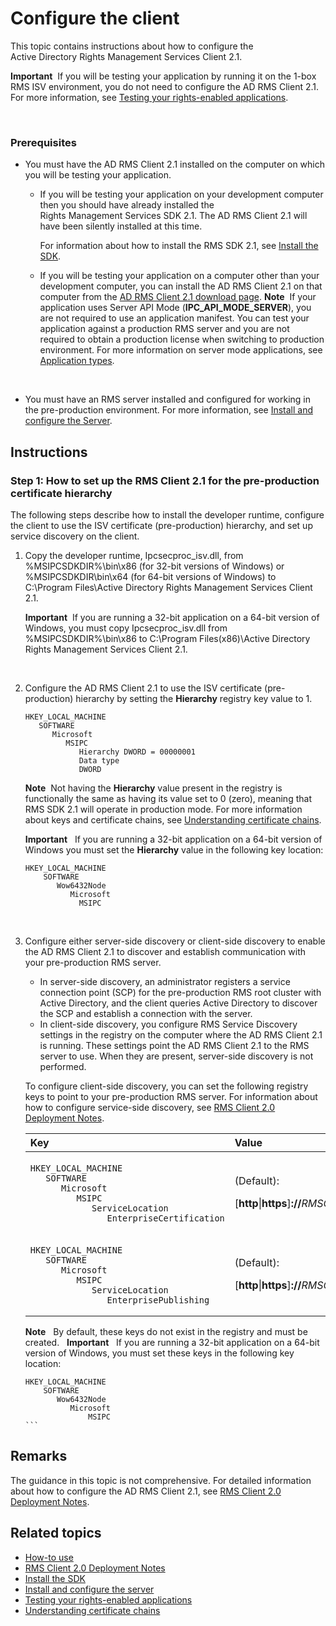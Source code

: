Configure the client
===================================================================================

This topic contains instructions about how to configure the Active Directory Rights Management Services Client 2.1.

**Important**  If you will be testing your application by running it on the 1-box RMS ISV environment, you do not need to configure the AD RMS Client 2.1. For more information, see [Testing your rights-enabled applications](running_your_first_application.md).

 

### <span id="Prerequisites"></span><span id="prerequisites"></span><span id="PREREQUISITES"></span>Prerequisites

-   You must have the AD RMS Client 2.1 installed on the computer on which you will be testing your application.

    -   If you will be testing your application on your development computer then you should have already installed the Rights Management Services SDK 2.1. The AD RMS Client 2.1 will have been silently installed at this time.

        For information about how to install the RMS SDK 2.1, see [Install the SDK](create_your_first_rights_aware_application.md).

    -   If you will be testing your application on a computer other than your development computer, you can install the AD RMS Client 2.1 on that computer from the [AD RMS Client 2.1 download page](http://www.microsoft.com/en-us/download/details.aspx?id=38396).
        **Note**  If your application uses Server API Mode (**IPC\_API\_MODE\_SERVER**), you are not required to use an application manifest. You can test your application against a production RMS server and you are not required to obtain a production license when switching to production environment. For more information on server mode applications, see [Application types](application_types.md).

         

-   You must have an RMS server installed and configured for working in the pre-production environment. For more information, see [Install and configure the Server](how_to_install_and_configure_an_rms_server.md).

Instructions
------------

### <span id="How_to_set_up_the_RMS_Client_2.1_for_the_pre-production_certificate_hierarchy"></span><span id="how_to_set_up_the_rms_client_2.1_for_the_pre-production_certificate_hierarchy"></span><span id="HOW_TO_SET_UP_THE_RMS_CLIENT_2.1_FOR_THE_PRE-PRODUCTION_CERTIFICATE_HIERARCHY"></span>Step 1: How to set up the RMS Client 2.1 for the pre-production certificate hierarchy

The following steps describe how to install the developer runtime, configure the client to use the ISV certificate (pre-production) hierarchy, and set up service discovery on the client.

1.  Copy the developer runtime, Ipcsecproc\_isv.dll, from %MSIPCSDKDIR%\\bin\\x86 (for 32-bit versions of Windows) or %MSIPCSDKDIR\\bin\\x64 (for 64-bit versions of Windows) to C:\\Program Files\\Active Directory Rights Management Services Client 2.1.

    **Important**  If you are running a 32-bit application on a 64-bit version of Windows, you must copy Ipcsecproc\_isv.dll from %MSIPCSDKDIR%\\bin\\x86 to C:\\Program Files(x86)\\Active Directory Rights Management Services Client 2.1.

     

2.  Configure the AD RMS Client 2.1 to use the ISV certificate (pre-production) hierarchy by setting the **Hierarchy** registry key value to 1.

    ```
    HKEY_LOCAL_MACHINE
       SOFTWARE
          Microsoft
             MSIPC
                Hierarchy DWORD = 00000001
                Data type
                DWORD
    ```

    **Note**  Not having the **Hierarchy** value present in the registry is functionally the same as having its value set to 0 (zero), meaning that RMS SDK 2.1 will operate in production mode. For more information about keys and certificate chains, see [Understanding certificate chains](understanding_certificate_chains.md).

    **Important**  
    If you are running a 32-bit application on a 64-bit version of Windows you must set the **Hierarchy** value in the following key location:

    ```
    HKEY_LOCAL_MACHINE
        SOFTWARE
           Wow6432Node
              Microsoft
                MSIPC
    ```
     

3.  Configure either server-side discovery or client-side discovery to enable the AD RMS Client 2.1 to discover and establish communication with your pre-production RMS server.

    -   In server-side discovery, an administrator registers a service connection point (SCP) for the pre-production RMS root cluster with Active Directory, and the client queries Active Directory to discover the SCP and establish a connection with the server.
    -   In client-side discovery, you configure RMS Service Discovery settings in the registry on the computer where the AD RMS Client 2.1 is running. These settings point the AD RMS Client 2.1 to the RMS server to use. When they are present, server-side discovery is not performed.

    To configure client-side discovery, you can set the following registry keys to point to your pre-production RMS server. For information about how to configure service-side discovery, see [RMS Client 2.0 Deployment Notes](https://TechNet.Microsoft.Com/en-us/library/jj159267(WS.10).aspx).

    <table>
    <colgroup>
    <col width="50%" />
    <col width="50%" />
    </colgroup>
    <thead>
    <tr class="header">
    <th align="left">Key</th>
    <th align="left">Value</th>
    </tr>
    </thead>
    <tbody>
    <tr class="odd">
    <td align="left"><p></p>
    <pre space="preserve"><code>HKEY_LOCAL_MACHINE
       SOFTWARE
          Microsoft
             MSIPC
                ServiceLocation
                   EnterpriseCertification</code></pre></td>
    <td align="left"><p>(Default):</p>
    <p>[<strong>http</strong>|<strong>https</strong>]<strong>://</strong><em>RMSClusterName</em><strong>/_wmcs/Certification</strong></p></td>
    </tr>
    <tr class="even">
    <td align="left"><p></p>
    <pre space="preserve"><code>HKEY_LOCAL_MACHINE
       SOFTWARE
          Microsoft
             MSIPC
                ServiceLocation
                   EnterprisePublishing</code></pre></td>
    <td align="left"><p>(Default):</p>
    <p>[<strong>http</strong>|<strong>https</strong>]<strong>://</strong><em>RMSClusterName</em><strong>/_wmcs/Licensing</strong></p></td>
    </tr>
    </tbody>
    </table>

    **Note**   By default, these keys do not exist in the registry and must be created.
     
    **Important**  
    If you are running a 32-bit application on a 64-bit version of Windows, you must set these keys in the following key location:

    ```
    HKEY_LOCAL_MACHINE
        SOFTWARE
           Wow6432Node
              Microsoft
                  MSIPC
    ```     

Remarks
-------

The guidance in this topic is not comprehensive. For detailed information about how to configure the AD RMS Client 2.1, see [RMS Client 2.0 Deployment Notes](https://TechNet.Microsoft.Com/en-us/library/jj159267(WS.10).aspx).

<span id="related_topics"></span>Related topics
-----------------------------------------------

* [How-to use](how_to_use_msipc.md)
* [RMS Client 2.0 Deployment Notes](https://TechNet.Microsoft.Com/en-us/library/jj159267(WS.10).aspx)
* [Install the SDK](create_your_first_rights_aware_application.md)
* [Install and configure the server](how_to_install_and_configure_an_rms_server.md)
* [Testing your rights-enabled applications](running_your_first_application.md)
* [Understanding certificate chains](understanding_certificate_chains.md)
 

 



